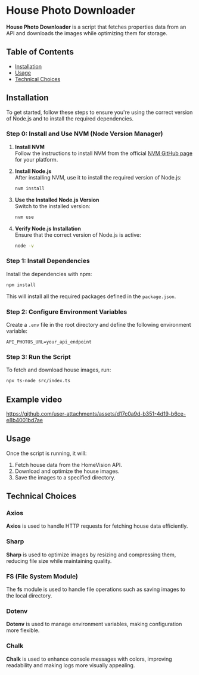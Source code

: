# House Photo Downloader

**House Photo Downloader** is a script that fetches properties data from an API and downloads the images while optimizing them for storage.

## Table of Contents

- [Installation](#installation)
- [Usage](#usage)
- [Technical Choices](#technical-choices)

## Installation

To get started, follow these steps to ensure you're using the correct version of Node.js and to install the required dependencies.

### Step 0: Install and Use NVM (Node Version Manager)

1. **Install NVM**  
   Follow the instructions to install NVM from the official [NVM GitHub page](https://github.com/nvm-sh/nvm) for your platform.

2. **Install Node.js**  
   After installing NVM, use it to install the required version of Node.js:

   ```bash
   nvm install
   ```

3. **Use the Installed Node.js Version**  
   Switch to the installed version:

   ```bash
   nvm use
   ```

4. **Verify Node.js Installation**  
   Ensure that the correct version of Node.js is active:

   ```bash
   node -v
   ```

### Step 1: Install Dependencies

Install the dependencies with npm:

```bash
npm install
```

This will install all the required packages defined in the `package.json`.

### Step 2: Configure Environment Variables

Create a `.env` file in the root directory and define the following environment variable:

```env
API_PHOTOS_URL=your_api_endpoint
```

### Step 3: Run the Script

To fetch and download house images, run:

```bash
npx ts-node src/index.ts
```

## Example video

https://github.com/user-attachments/assets/d17c0a9d-b351-4d19-b6ce-e8b4001bd7ae

## Usage

Once the script is running, it will:

1. Fetch house data from the HomeVision API.
2. Download and optimize the house images.
3. Save the images to a specified directory.

## Technical Choices

### **Axios**

**Axios** is used to handle HTTP requests for fetching house data efficiently.

### **Sharp**

**Sharp** is used to optimize images by resizing and compressing them, reducing file size while maintaining quality.

### **FS (File System Module)**

The **fs** module is used to handle file operations such as saving images to the local directory.

### **Dotenv**

**Dotenv** is used to manage environment variables, making configuration more flexible.

### **Chalk**

**Chalk** is used to enhance console messages with colors, improving readability and making logs more visually appealing.